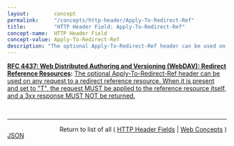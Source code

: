 ```yaml
---
layout:        concept
permalink:     "/concepts/http-header/Apply-To-Redirect-Ref"
title:         "HTTP Header Field: Apply-To-Redirect-Ref"
concept-name:  HTTP Header Field
concept-value: Apply-To-Redirect-Ref
description: "The optional Apply-To-Redirect-Ref header can be used on any request to a redirect reference resource. When it is present and set to \"T\", the request MUST be applied to the reference resource itself, and a 3xx response MUST NOT be returned."
---
```


**[RFC 4437: Web Distributed Authoring and Versioning (WebDAV): Redirect Reference Resources](/specs/IETF/RFC/4437 "This specification defines an extension to Web Distributed Authoring and Versioning (WebDAV) to allow clients to author HTTP redirect reference resources whose default response is an HTTP/1.1 3xx (Redirection) status code. A redirect reference makes it possible to access the target resourced indirectly through any URI mapped to the redirect reference resource. This specification does not address remapping of trees of resources or regular expression based redirections. There are no integrity guarantees associated with redirect reference resources. Other mechanisms can also be used to achieve the same functionality as this specification. This specification allows operators to experiment with this mechanism and develop experience on what is the best approach to the problem."):** [The optional Apply-To-Redirect-Ref header can be used on any request to a redirect reference resource. When it is present and set to "T", the request MUST be applied to the reference resource itself, and a 3xx response MUST NOT be returned.](http://tools.ietf.org/html/rfc4437#section-12.2 "Read documentation for HTTP Header Field &#34;Apply-To-Redirect-Ref&#34;")

<br/>
<hr/>

<p style="float : left"><a href="./Apply-To-Redirect-Ref.json" title="JSON representing this particular Web Concept value">JSON</a></p>
<p style="text-align: right">Return to list of all ( <a href="../http-header/">HTTP Header Fields</a> | <a href="../">Web Concepts</a> )</p>
